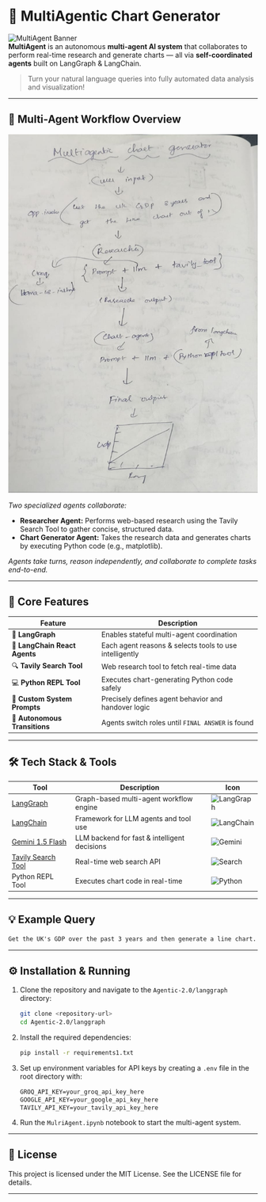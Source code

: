 # 🤖 MultiAgentic Chart Generator

![MultiAgent Banner](https://img.shields.io/badge/Powered%20By-LangGraph-blueviolet?style=for-the-badge)  
**MultiAgent** is an autonomous **multi-agent AI system** that collaborates to perform real-time research and generate charts — all via **self-coordinated agents** built on LangGraph & LangChain.

> Turn your natural language queries into fully automated data analysis and visualization!

---

## 🧩 Multi-Agent Workflow Overview

![🕸 MultiAgent Workflow Diagram](MultiAgentFlow.jpg)

*Two specialized agents collaborate:*

- **Researcher Agent:** Performs web-based research using the Tavily Search Tool to gather concise, structured data.
- **Chart Generator Agent:** Takes the research data and generates charts by executing Python code (e.g., matplotlib).

*Agents take turns, reason independently, and collaborate to complete tasks end-to-end.*

---

## 🚀 Core Features

| Feature                     | Description                                                                 |
|----------------------------|-----------------------------------------------------------------------------|
| 🧠 **LangGraph**           | Enables stateful multi-agent coordination                                    |
| 🤖 **LangChain React Agents** | Each agent reasons & selects tools to use intelligently                   |
| 🔍 **Tavily Search Tool**  | Web research tool to fetch real-time data                                   |
| 💻 **Python REPL Tool**    | Executes chart-generating Python code safely                                |
| 🎯 **Custom System Prompts** | Precisely defines agent behavior and handover logic                     |
| 🔁 **Autonomous Transitions** | Agents switch roles until `FINAL ANSWER` is found                      |

---

## 🛠️ Tech Stack & Tools

| Tool | Description | Icon |
|------|-------------|------|
| [LangGraph](https://github.com/langchain-ai/langgraph) | Graph-based multi-agent workflow engine | ![LangGraph](https://img.icons8.com/fluency/48/graph.png) |
| [LangChain](https://github.com/langchain-ai/langchain) | Framework for LLM agents and tool use | ![LangChain](https://img.icons8.com/external-tal-revivo-color-tal-revivo/48/langchain.png) |
| [Gemini 1.5 Flash](https://ai.google.dev) | LLM backend for fast & intelligent decisions | ![Gemini](https://img.icons8.com/color/48/artificial-intelligence.png) |
| [Tavily Search Tool](https://www.tavily.com/) | Real-time web search API | ![Search](https://img.icons8.com/color/48/web-search.png) |
| Python REPL Tool | Executes chart code in real-time | ![Python](https://img.icons8.com/color/48/python--v1.png) |

---
## 💡 Example Query

```txt
Get the UK's GDP over the past 3 years and then generate a line chart. Once the chart is ready, end the process.
```

---

## ⚙️ Installation & Running

1. Clone the repository and navigate to the `Agentic-2.0/langgraph` directory:
   ```bash
   git clone <repository-url>
   cd Agentic-2.0/langgraph
   ```

2. Install the required dependencies:
   ```bash
   pip install -r requirements1.txt
   ```

3. Set up environment variables for API keys by creating a `.env` file in the root directory with:
   ```
   GROQ_API_KEY=your_groq_api_key_here
   GOOGLE_API_KEY=your_google_api_key_here
   TAVILY_API_KEY=your_tavily_api_key_here
   ```

4. Run the `MulriAgent.ipynb` notebook to start the multi-agent system.

---

## 📄 License

This project is licensed under the MIT License. See the LICENSE file for details.

---
